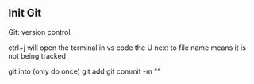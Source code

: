 ## Init Git
Git: version control

ctrl+j will open the terminal in vs code
the U next to file name means it is not being tracked


git into (only do once)
git add <filename>
git commit -m "<message>"
